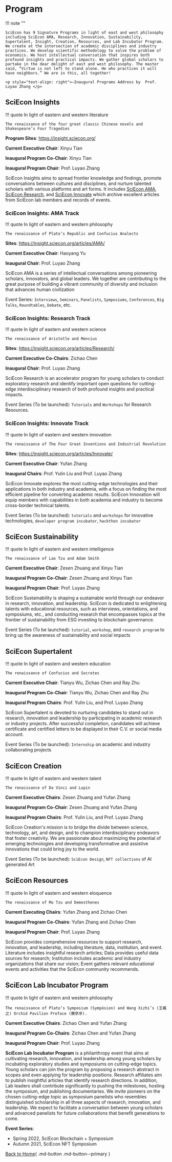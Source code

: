 # Program

!!! note ""

    SciEcon has 9 Signature Programs in light of east and west philosophy including SciEcon AMA, Research, Innovation, Sustainability, Supertalent, Insight, Creation, Resources, and Lab Incubator Program. We create at the intersection of academic disciplines and industry practices. We develop scientific methodology to solve the problem of economics. We host intellectual conversation that inspires both profound insights and practical impacts. We gather global scholars to partake in the dear delight of east and west philosophy. The master said, “Virtue is not left to stand alone. He who practices it will have neighbors.” We are in this, all together!

    <p style="text-align: right">―Inaugural Programs Address by  Prof. Luyao Zhang </p>

## SciEcon Insights

!!! quote
    In light of eastern and western literature

    The renaissance of the four great classic Chinese novels and Shakespeare’s Four Tragedies


**Program Sites**: <https://insight.sciecon.org/>

**Current Executive Chair**: Xinyu Tian

**Inaugural Program Co-Chair**: Xinyu Tian

**Inaugural Program Chair**: Prof. Luyao Zhang

SciEcon Insights aims to spread frontier knowledge and findings, promote conversations between cultures and disciplines, and nurture talented scholars with various platforms and art forms. It includes [SciEcon AMA](https://medium.com/sciecon-ama), [SciEcon Research](https://medium.com/sciecon-research), and [SciEcon Innovate](https://medium.com/sciecon-innovate) which archive excellent articles from SciEcon lab members and records of events. 

### SciEcon Insights: AMA Track

!!! quote
    In light of eastern and western philosophy

    The renaissance of Plato’s Republic and Confucius Analects


**Sites**: <https://insight.sciecon.org/articles/AMA/>

**Current Executive Chair**: Haoyang Yu

**Inaugural Chair**: Prof. Luyao Zhang

SciEcon AMA is a series of intellectual conversations among pioneering scholars, innovators, and global leaders. We together are contributing to the great purpose of building a vibrant community of diversity and inclusion that advances human civilization

Event Series: `Interviews`, `Seminars`, `Panelists`, `Symposiums`, `Conferences`, `Big Talks`, `Roundtables`, `Debate`, etc. 

### SciEcon Insights: Research Track

!!! quote
    In light of eastern and western science

    The renaissance of Aristotle and Mencius


**Sites**: <https://insight.sciecon.org/articles/Research/>

**Current Executive Co-Chairs**: Zichao Chen

**Inaugural Chair**: Prof. Luyao Zhang

SciEcon Research is an accelerator program for young scholars to conduct exploratory research and identify important open questions for cutting-edge interdisciplinary research of both profound insights and practical impacts. 

Event Series (To be launched): `Tutorials` and `Workshops` for Research Resources.

### SciEcon Insights: Innovate Track

!!! quote
    In light of eastern and western innovation
    
    The renaissance of The Four Great Inventions and Industrial Revolution


**Sites**: <https://insight.sciecon.org/articles/Innovate/>

**Current Executive Chair**: Yufan Zhang

**Inaugural Chairs**: Prof. Yulin Liu and Prof. Luyao Zhang

SciEcon Innovate explores the most cutting-edge technologies and their applications in both industry and academia, with a focus on finding the most efficient pipeline for converting academic results. SciEcon Innovation will equip members with capabilities in both academia and industry to become cross-border technical talents.

Event Series (To be launched): `tutorials` and `workshops` for innovative technologies, `developer program incubator`, `hackthon incubator`

## SciEcon Sustainability 

!!! quote
    In light of eastern and western intelligence

    The renaissance of Lao Tzu and Adam Smith


**Current Executive Chair**: Zesen Zhuang and Xinyu Tian

**Inaugural Program Co-Chair**: Zesen Zhuang and Xinyu Tian

**Inaugural Program Chair**: Prof. Luyao Zhang

SciEcon Sustainability is shaping a sustainable world through our endeavor in research, innovation, and leadership. SciEcon is dedicated to enlightening talents with educational resources, such as interviews, orientations, and symposiums, etc., and conducting research that encompasses topics at the frontier of sustainability from ESG investing to blockchain governance. 

Event Series (To be launched): `tutorial`, `workshop`, and `research program` to bring up the awareness of sustainability and social impacts

## SciEcon Supertalent

!!! quote
    In light of eastern and western education

    The renaissance of Confucius and Socrates


**Current Executive Chair**: Tianyu Wu, Zichao Chen and Ray Zhu

**Inaugural Program Co-Chair**: Tianyu Wu, Zichao Chen and Ray Zhu

**Inaugural Program Chairs**: Prof. Yulin Liu, and Prof. Luyao Zhang

SciEcon Supertalent is devoted to nurturing candidates to stand out in research, innovation and leadership by participating in academic research or industry projects. After successful completion, candidates will achieve certificate and certified letters to be displayed in their C.V. or social media account.

Event Series (To be launched): `Internship` on academic and industry collaborating projects 

## SciEcon Creation

!!! quote
    In light of eastern and western talent

    The renaissance of Da Vinci and Lupin


**Current Executive Chairs**: Zesen Zhuang and Yufan Zhang

**Inaugural Program Co-Chair**: Zesen Zhuang and Yufan Zhang

**Inaugural Program Chairs**: Prof. Yulin Liu, and Prof. Luyao Zhang

SciEcon Creation's mission is to bridge the divide between science, technology, art, and design, and to champion interdisciplinary endeavors that foster creativity. We are passionate about maximizing the potential of emerging technologies and developing transformative and assistive innovations that could bring joy to the world.

Event Series (To be launched): `SciEcon Design`,  `NFT collections` of AI generated Art

## SciEcon Resources

!!! quote
    In light of eastern and western eloquence
    
    The renaissance of Mo Tzu and Demosthenes


**Current Executing Chairs**: Yufan Zhang and Zichao Chen

**Inaugural Program Co-Chairs**: Yufan Zhang and Zichao Chen

**Inaugural Program Chair**: Prof. Luyao Zhang

SciEcon provides comprehensive resources to support research, innovation, and leadership, including literature, data, institution, and event. Literature includes insightful research articles; Data provides useful data sources for research; Institution includes academic and industry organizations that share our vision; Event gathers relevant educational events and activities that the SciEcon community recommends.

## SciEcon Lab Incubator Program

!!! quote
    In light of eastern and western philosophy
    
    The renaissance of Plato’s Symposium (Sympósion) and Wang Xizhi’s (王羲之) Orchid Pavilion Preface (蘭亭序).

**Current Executive Chairs**: Zichao Chen and Yufan Zhang

**Inaugural Program Co-Chairs**: Zichao Chen and Yufan Zhang

**Inaugural Program Chair**: Prof. Luyao Zhang

**SciEcon Lab Incubator Program** is a philanthropy event that aims at cultivating research, innovation, and leadership among young scholars by incubating exploratory studies and symposiums on cutting-edge topics. Young scholars can join the program by proposing a research abstract in scopes and even applying for leadership positions. Research affiliates aim to publish insightful articles that identify research directions. In addition, Lab leaders shall contribute significantly to pushing the milestones, hosting the symposium, and publishing documentaries. We invite pioneers on the chosen cutting-edge topic as symposium panelists who resembles distinguished scholarship in all three aspects of research, innovation, and leadership. We expect to facilitate a conversation between young scholars and advanced panelists for future collaborations that benefit generations to come.

**Event Series**:

- Spring 2022, SciEcon Blockchain + Symposium
- Autumn 2021, SciEcon NFT Symposium

<!-- ## SciEcon Incubation/Genome -->

[Back to Home](./index.md){ .md-button .md-button--primary }

